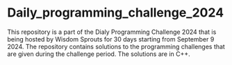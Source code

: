 # Daily_programming_challenge_2024
This repository is a part of the Dialy Programming Challenge 2024 that is being hosted by Wisdom Sprouts for 30 days starting from September 9 2024. The repository contains solutions to the programming challenges that are given during the challenge period. The solutions are in C++.
